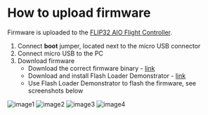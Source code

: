 # How to upload firmware

Firmware is uploaded to the [FLIP32 AIO Flight Controller](https://github.com/IRNAS/koruza-accelerometer-module/tree/master/hardware). 

1. Connect **boot** jumper, located next to the micro USB connector
2. Connect micro USB to the PC
3. Download firmware
    * Download the correct firmware binary - [link](https://github.com/IRNAS/koruza-accelerometer-module/tree/dev_branch/output)
    * Download and install Flash Loader Demonstrator - [link](http://www.st.com/content/st_com/en/products/development-tools/software-development-tools/stm32-software-development-tools/stm32-programmers/flasher-stm32.html)
    * Use Flash Loader Demonstrator to flash the firmware, see screenshots below
    
![image1](http://wiki.stm32duino.com/images/b/bd/Flash_Loader_Demonstrator.PNG)
![image2](http://wiki.stm32duino.com/images/6/62/Flash_Loader_Demonstrator_2.PNG)
![image3](http://wiki.stm32duino.com/images/f/f1/Flash_Loader_Demonstrator_3.PNG)
![image4](http://wiki.stm32duino.com/images/c/c1/Flash_Loader_Demonstrator_4.PNG)

  
